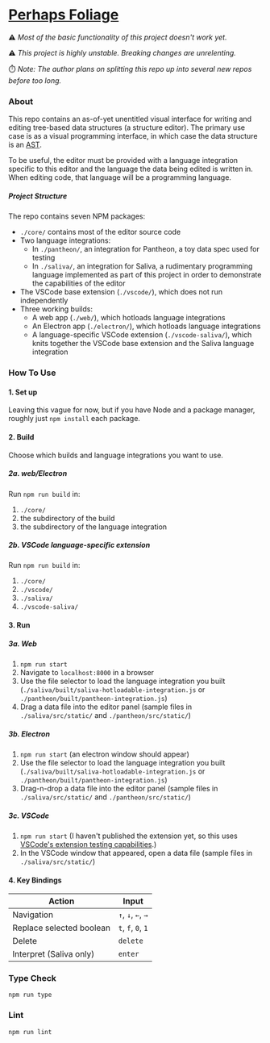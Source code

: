 # [Perhaps Foliage](https://gitlab.com/Persola/perhaps-foliage)

⚠️ *Most of the basic functionality of this project doesn't work yet.*

⚠️ *This project is highly unstable. Breaking changes are unrelenting.*

⏱️ *Note: The author plans on splitting this repo up into several new repos before too long.*

### About
This repo contains an as-of-yet unentitled visual interface for writing and editing tree-based data structures (a structure editor). The primary use case is as a visual programming interface, in which case the data structure is an [AST](https://en.wikipedia.org/wiki/Abstract_syntax_tree).

To be useful, the editor must be provided with a language integration specific to this editor and the language the data being edited is written in. When editing code, that language will be a programming language.

##### Project Structure

The repo contains seven NPM packages:

* `./core/` contains most of the editor source code
* Two language integrations:
  * In `./pantheon/`, an integration for Pantheon, a toy data spec used for testing 
  * In `./saliva/`, an integration for Saliva, a rudimentary programming language implemented as part of this project in order to demonstrate the capabilities of the editor
* The VSCode base extension (`./vscode/`), which does not run independently
* Three working builds:
  * A web app (`./web/`), which hotloads language integrations
  * An Electron app (`./electron/`), which hotloads language integrations
  * A language-specific VSCode extension (`./vscode-saliva/`), which knits together the VSCode base extension and the Saliva language integration

### How To Use

#### 1. Set up
Leaving this vague for now, but if you have Node and a package manager, roughly just `npm install` each package.

#### 2. Build

Choose which builds and language integrations you want to use.

##### 2a. web/Electron

Run `npm run build` in:
1. `./core/`
2. the subdirectory of the build
3. the subdirectory of the language integration

##### 2b. VSCode language-specific extension

Run `npm run build` in:
1. `./core/`
2. `./vscode/`
3. `./saliva/`
4. `./vscode-saliva/`

#### 3. Run

##### 3a. Web
1. `npm run start`
2. Navigate to `localhost:8000` in a browser
3. Use the file selector to load the language integration you built (`./saliva/built/saliva-hotloadable-integration.js` or `./pantheon/built/pantheon-integration.js`)
4. Drag a data file into the editor panel (sample files in `./saliva/src/static/` and `./pantheon/src/static/`)
##### 3b. Electron
1. `npm run start` (an electron window should appear)
2. Use the file selector to load the language integration you built (`./saliva/built/saliva-hotloadable-integration.js` or `./pantheon/built/pantheon-integration.js`)
3. Drag-n-drop a data file into the editor panel (sample files in `./saliva/src/static/` and `./pantheon/src/static/`)

##### 3c. VSCode

1. `npm run start` (I haven't published the extension yet, so this uses [VSCode's extension testing capabilities](https://code.visualstudio.com/api/working-with-extensions/testing-extension).)
2. In the VSCode window that appeared, open a data file (sample files in `./saliva/src/static/`)

#### 4. Key Bindings

| Action | Input |
| - | - |
| Navigation | `↑`, `↓`, `←`, `→` |
| Replace selected boolean | `t`, `f`, `0`, `1` |
| Delete | `delete` |
| Interpret (Saliva only) | `enter` |

### Type Check
```shell
npm run type
```

### Lint
```shell
npm run lint
```
